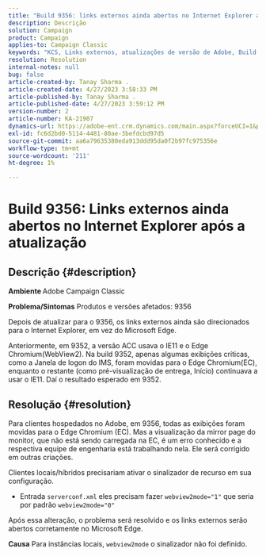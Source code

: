 ```yaml
---
title: "Build 9356: links externos ainda abertos no Internet Explorer após a atualização"
description: Descrição
solution: Campaign
product: Campaign
applies-to: Campaign Classic
keywords: "KCS, Links externos, atualizações de versão de Adobe, Build 9356, Atualizações de Adobe"
resolution: Resolution
internal-notes: null
bug: false
article-created-by: Tanay Sharma .
article-created-date: 4/27/2023 3:58:33 PM
article-published-by: Tanay Sharma .
article-published-date: 4/27/2023 3:59:12 PM
version-number: 2
article-number: KA-21907
dynamics-url: https://adobe-ent.crm.dynamics.com/main.aspx?forceUCI=1&pagetype=entityrecord&etn=knowledgearticle&id=d3937e56-14e5-ed11-a7c7-6045bd0061cb
exl-id: fc6d2bd0-5114-4481-80ae-3befdcbd97d5
source-git-commit: aa6a79635380eda913ddd95da0f2b97fc975356e
workflow-type: tm+mt
source-wordcount: '211'
ht-degree: 1%

---
```


# Build 9356: Links externos ainda abertos no Internet Explorer após a atualização

## Descrição {#description}

<b>Ambiente </b>
Adobe Campaign Classic

<b>Problema/Sintomas</b>
Produtos e versões afetados: 9356

Depois de atualizar para o 9356, os links externos ainda são direcionados para o Internet Explorer, em vez do Microsoft Edge.

Anteriormente, em 9352, a versão ACC usava o IE11 e o Edge Chromium(WebView2). Na build 9352, apenas algumas exibições críticas, como a Janela de logon do IMS, foram movidas para o Edge Chromium(EC), enquanto o restante (como pré-visualização de entrega, Início) continuava a usar o IE11. Daí o resultado esperado em 9352.




## Resolução {#resolution}


Para clientes hospedados no Adobe, em 9356, todas as exibições foram movidas para o Edge Chromium (EC). Mas a visualização da mirror page do monitor, que não está sendo carregada na EC, é um erro conhecido e a respectiva equipe de engenharia está trabalhando nela. Ele será corrigido em outras criações.

Clientes locais/híbridos precisariam ativar o sinalizador de recurso em sua configuração.

- Entrada `serverconf.xml` eles precisam fazer `webview2mode="1"` que seria por padrão `webview2mode="0"`


Após essa alteração, o problema será resolvido e os links externos serão abertos corretamente no Microsoft Edge.

<b>Causa</b>
Para instâncias locais, `webview2mode` o sinalizador não foi definido.
